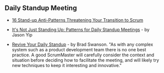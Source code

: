 ## Daily Standup Meeting

- [16 Stand-up Anti-Patterns Threatening Your Transition to Scrum](https://age-of-product.com/stand-up-anti-patterns/)

- [It's Not Just Standing Up: Patterns for Daily Standup Meetings](https://martinfowler.com/articles/itsNotJustStandingUp.html) - by Jason Yip

- [Revive Your Daily Standup](https://www.agile42.com/en/blog/2012/05/29/revive-your-daily-standup/) - by Brad Swanson. "As with any complex system such as a product development team there is no one best practice. A good ScrumMaster will carefully consider the context and situation before deciding how to facilitate the meeting, and will likely try new techniques to keep it interesting and innovative."
